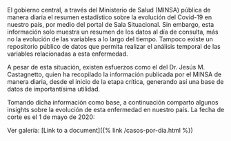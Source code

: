 El gobierno central, a través del Ministerio de Salud (MINSA) pública de manera diaria el resumen estadístico sobre la evolución del Covid-19 en nuestro país, por medio del portal de Sala Situacional. Sin embargo, esta información solo muestra un resumen de los datos al día de consulta, más no la evolución de las variables a lo largo del tiempo. Tampoco existe un repositorio público de datos que permita realizar el análisis temporal de las variables relacionadas a esta enfermedad.

A pesar de esta situación, existen esfuerzos como el del Dr. Jesús M. Castagnetto, quien ha recopilado la información publicada por el MINSA de manera diaria, desde el inicio de la etapa crítica, generando así una base de datos de importantísima utilidad.

Tomando dicha información como base, a continuación comparto algunos insights sobre la evolución de esta enfermedad en nuestro país. La fecha de corte es el 1 de mayo de 2020:

Ver galería: [Link to a document]({% link /casos-por-dia.html %})
